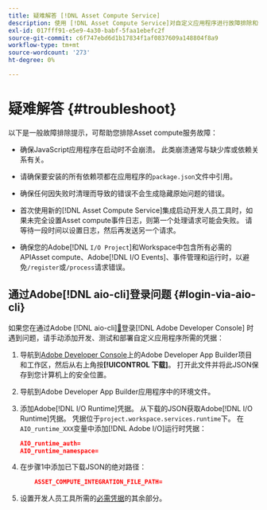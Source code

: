```yaml
---
title: 疑难解答 [!DNL Asset Compute Service]
description: 使用 [!DNL Asset Compute Service]对自定义应用程序进行故障排除和调试。
exl-id: 017fff91-e5e9-4a30-babf-5faa1ebefc2f
source-git-commit: c6f747ebd6d1b17834f1af0837609a148804f8a9
workflow-type: tm+mt
source-wordcount: '273'
ht-degree: 0%

---
```


# 疑难解答 {#troubleshoot}

以下是一般故障排除提示，可帮助您排除Asset compute服务故障：

* 确保JavaScript应用程序在启动时不会崩溃。 此类崩溃通常与缺少库或依赖关系有关。
* 请确保要安装的所有依赖项都在应用程序的`package.json`文件中引用。
* 确保任何因失败时清理而导致的错误不会生成隐藏原始问题的错误。

* 首次使用新的[!DNL Asset Compute Service]集成启动开发人员工具时，如果未完全设置Asset compute事件日志，则第一个处理请求可能会失败。 请等待一段时间以设置日志，然后再发送另一个请求。
* 确保您的Adobe[!DNL `I/O Project`]和Workspace中包含所有必需的APIAsset compute、Adobe[!DNL I/O Events]、事件管理和运行时，以避免`/register`或`/process`请求错误。

## 通过Adobe[!DNL aio-cli]登录问题 {#login-via-aio-cli}

如果您在通过Adobe [!DNL aio-cli][&#128279;](https://developer.adobe.com/app-builder/docs/getting_started/first_app/#3-signing-in-from-cli)登录[!DNL Adobe Developer Console] 时遇到问题，请手动添加开发、测试和部署自定义应用程序所需的凭据：

1. 导航到[Adobe Developer Console](https://developer.adobe.com/console/user/servicesandapis)上的Adobe Developer App Builder项目和工作区，然后从右上角按&#x200B;**[!UICONTROL 下载]**。 打开此文件并将此JSON保存到您计算机上的安全位置。

1. 导航到Adobe Developer App Builder应用程序中的环境文件。

1. 添加Adobe[!DNL I/O Runtime]凭据。 从下载的JSON获取Adobe[!DNL I/O Runtime]凭据。 凭据位于`project.workspace.services.runtime`下。 在`AIO_runtime_XXX`变量中添加[!DNL Adobe I/O]运行时凭据：

   ```json
   AIO_runtime_auth=
   AIO_runtime_namespace=
   ```

1. 在步骤1中添加已下载JSON的绝对路径：

   ```json
       ASSET_COMPUTE_INTEGRATION_FILE_PATH=
   ```

1. 设置开发人员工具所需的[必需凭据](develop-custom-application.md)的其余部分。

<!-- TBD for later:
Add any best practices for developers in this section:
* Any items to take care of when creating projects.
* Any naming conventions, reserved keywords, etc.?
* Any terms that can become a source of confusion later based on our OOTB naming.

* If required, add limitations for custom applications and spin those off as best practices.
* Do NOT borrow any content from https://git.corp.adobe.com/nui/nui/blob/master/doc/worker_api.md. It is outdated and irrelevant for 3rd party custom applications.
-->
